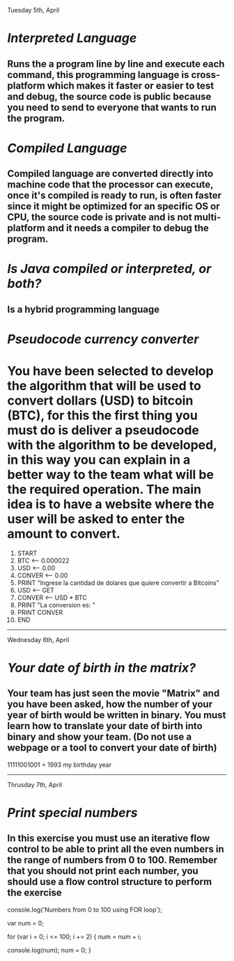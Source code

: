  Tuesday 5th, April
# *Interpreted Language*
## Runs the a program line by line and execute each command, this programming language is cross-platform which makes it faster or easier to test and debug, the source code is public because you need to send to everyone that wants to run the program.

# *Compiled Language*
## Compiled language are converted directly into machine code that the processor can execute, once it's compiled is ready to run, is often faster since it might be optimized for an specific OS or CPU, the source code is private and is not multi-platform and it needs a compiler to debug the program.

# *Is Java compiled or interpreted, or both?* 
## Is a hybrid programming language


# *Pseudocode currency converter*
# You have been selected to develop the algorithm that will be used to convert dollars (USD) to bitcoin (BTC), for this the first thing you must do is deliver a pseudocode with the algorithm to be developed, in this way you can explain in a better way to the team what will be the required operation. The main idea is to have a website where the user will be asked to enter the amount to convert.

1. START
2. BTC <-- 0.000022
3. USD <-- 0.00
4. CONVER <-- 0.00
5. PRINT "Ingrese la cantidad de dolares que quiere convertir a Bitcoins" 
6. USD <-- GET
7. CONVER <-- USD * BTC
8. PRINT "La conversion es: " 
9. PRINT CONVER
10. END

------------------------------------------------------------------------------------------------------------------
Wednesday 6th, April
# *Your date of birth in the matrix?*
## Your team has just seen the movie "Matrix" and you have been asked, how the number of your year of birth would be written in binary. You must learn how to translate your date of birth into binary and show your team. (Do not use a webpage or a tool to convert your date of birth) 

11111001001 = 1993 my birthday year











---------------------------------------------------------------------------------------------------------------------
Thrusday 7th, April

# *Print special numbers*
## In this exercise you must use an iterative flow control to be able to print all the even numbers in the range of numbers from 0 to 100. Remember that you should not print each number, you should use a flow control structure to perform the exercise

console.log('Numbers from 0 to 100 using FOR loop');

var num = 0;

for (var i = 0; i <= 100; i += 2) {
  num = num + i;
  
  console.log(num);
  num = 0;
}
